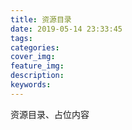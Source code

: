 ```yaml
---
title: 资源目录
date: 2019-05-14 23:33:45
tags:
categories:
cover_img:
feature_img:
description:
keywords:
---
```


资源目录、占位内容
